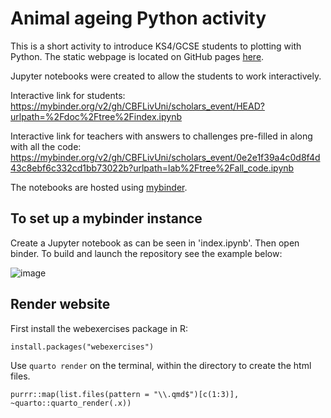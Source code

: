 # Animal ageing Python activity

This is a short activity to introduce KS4/GCSE students to plotting with Python. The static webpage is located on GitHub pages [here](https://cbflivuni.github.io/scholars_event/animal_ageing.html). 

Jupyter notebooks were created to allow the students to work interactively.

Interactive link for students:
https://mybinder.org/v2/gh/CBFLivUni/scholars_event/HEAD?urlpath=%2Fdoc%2Ftree%2Findex.ipynb
 
Interactive link for teachers with answers to challenges pre-filled in along with all the code:
https://mybinder.org/v2/gh/CBFLivUni/scholars_event/0e2e1f39a4c0d8f4d43c8ebf6c332cd1bb73022b?urlpath=lab%2Ftree%2Fall_code.ipynb

The notebooks are hosted using [mybinder](https://mybinder.org/).

## To set up a mybinder instance

Create a Jupyter notebook as can be seen in 'index.ipynb'. Then open binder. To build and launch the repository see the example below:

![image](https://github.com/CBFLivUni/scholars_event/blob/main/images/binder_example.png)
 

## Render website

First install the webexercises package in R:
```
install.packages("webexercises")
```

Use `quarto render` on the terminal, within the directory to create the html files.

```
purrr::map(list.files(pattern = "\\.qmd$")[c(1:3)], ~quarto::quarto_render(.x))
```
